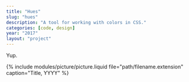 ```yaml
---
title: "Hues"
slug: "hues"
description: "A tool for working with colors in CSS."
categories: [code, design]
year: "2017"
layout: "project"
---
```


Yup.

{% include modules/picture/picture.liquid file="path/filename.extension" caption="Title, YYYY" %}
